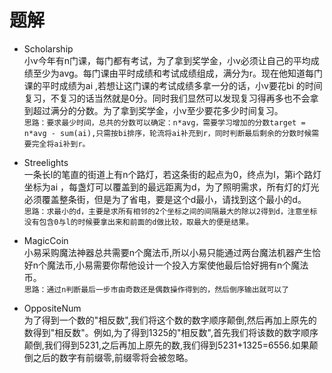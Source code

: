 # 题解
 * Scholarship  
小v今年有n门课，每门都有考试，为了拿到奖学金，小v必须让自己的平均成绩至少为avg。每门课由平时成绩和考试成绩组成，满分为r。现在他知道每门课的平时成绩为ai ,若想让这门课的考试成绩多拿一分的话，小v要花bi 的时间复习，不复习的话当然就是0分。同时我们显然可以发现复习得再多也不会拿到超过满分的分数。为了拿到奖学金，小v至少要花多少时间复习。  
`思路：要求最少时间，总共的分数可以确定：n*avg，需要学习增加的分数target = n*avg - sum(ai),只需按bi排序，轮流将ai补充到r，同时判断最后剩余的分数时候需要完全将ai补到r。`  

 * Streelights  
一条长l的笔直的街道上有n个路灯，若这条街的起点为0，终点为l，第i个路灯坐标为ai ，每盏灯可以覆盖到的最远距离为d，为了照明需求，所有灯的灯光必须覆盖整条街，但是为了省电，要是这个d最小，请找到这个最小的d。  
`思路：求最小的d，主要是求所有相邻的2个坐标之间的间隔最大的除以2得到d，注意坐标没有包含0与l的时候要拿出来和前面的d做比较，取最大的便是结果。`  

 * MagicCoin  
小易采购魔法神器总共需要n个魔法币,所以小易只能通过两台魔法机器产生恰好n个魔法币,小易需要你帮他设计一个投入方案使他最后恰好拥有n个魔法币。  
`思路：通过n判断最后一步市由奇数还是偶数操作得到的，然后倒序输出就可以了`  

 * OppositeNum  
为了得到一个数的"相反数",我们将这个数的数字顺序颠倒,然后再加上原先的数得到"相反数"。例如,为了得到1325的"相反数",首先我们将该数的数字顺序颠倒,我们得到5231,之后再加上原先的数,我们得到5231+1325=6556.如果颠倒之后的数字有前缀零,前缀零将会被忽略。  
